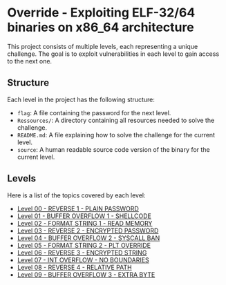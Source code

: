 # Override - Exploiting ELF-32/64 binaries on x86_64 architecture

This project consists of multiple levels, each representing a unique challenge. The goal is to exploit vulnerabilities in each level to gain access to the next one.

## Structure

Each level in the project has the following structure:

- `flag`: A file containing the password for the next level.
- `Ressources/`: A directory containing all resources needed to solve the challenge.
- `README.md`: A file explaining how to solve the challenge for the current level.
- `source`: A human readable source code version of the binary for the current level.

## Levels

Here is a list of the topics covered by each level:

- [Level 00 - REVERSE 1 - PLAIN PASSWORD](./level00/)
- [Level 01 - BUFFER OVERFLOW 1 - SHELLCODE](./level01/)
- [Level 02 - FORMAT STRING 1 - READ MEMORY](./level02/)
- [Level 03 - REVERSE 2 - ENCRYPTED PASSWORD](./level03/)
- [Level 04 - BUFFER OVERFLOW 2 - SYSCALL BAN](./level04/)
- [Level 05 - FORMAT STRING 2 - PLT OVERRIDE](./level05/)
- [Level 06 - REVERSE 3 - ENCRYPTED STRING](./level06/)
- [Level 07 - INT OVERFLOW - NO BOUNDARIES](./level07/)
- [Level 08 - REVERSE 4 - RELATIVE PATH](./level08/)
- [Level 09 - BUFFER OVERFLOW 3 - EXTRA BYTE](./level09/)
